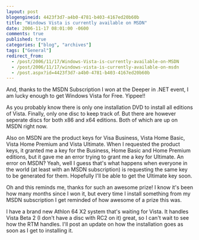```yaml
---
layout: post
blogengineid: 4423f3d7-a4b0-4781-b403-4167ed20b60b
title: "Windows Vista is currently available on MSDN"
date: 2006-11-17 08:01:00 -0600
comments: true
published: true
categories: ["blog", "archives"]
tags: ["General"]
redirect_from: 
  - /post/2006/11/17/Windows-Vista-is-currently-available-on-MSDN
  - /post/2006/11/17/windows-vista-is-currently-available-on-msdn
  - /post.aspx?id=4423f3d7-a4b0-4781-b403-4167ed20b60b
---
```

<!-- more -->
<P>And, thanks to the MSDN Subscription I won at the Deeper in .NET event, I am lucky enough to get Windows Vista for Free. Yippee!!</P>
<P>As you probably know there is only one installation DVD to install all editions of Vista. Finally, only one disc to keep track of. But there are however seperate discs for both x86 and x64 editions. Both of which are up on MSDN right now.</P>
<P>Also on MSDN are the product keys for Visa Business, Vista Home Basic, Vista Home Premium and Vista Ultimate. When I requested the product keys, it granted me a key for the Business, Home Basic and Home Premium editions, but it gave me an error trying to grant me a key for Ultimate. An error on MSDN? Yeah, well I guess that's what happens when everyone in the world (at least with an MSDN subscription) is requesting the same key to be generated for them. Hopefully I'll be able to get the Ultimate key soon.</P>
<P>Oh and this reminds me, thanks for such an awesome prize! I know it's been how many months since I won it, but every time I install something from my MSDN subscription I get reminded of how awesome of a prize this was.</P>
<P>I have a brand new Athlon 64 X2 system&nbsp;that's waiting for Vista. It handles Vista Beta 2 (I don't have a disc with RC2 on it) great, so I can't wait to see how the RTM handles. I'll post an update on how the installation goes as soon as I get to installing it.</P>

